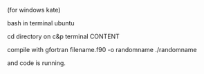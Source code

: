 (for windows kate)


bash in terminal
ubuntu 


cd directory on c&p terminal CONTENT

compile with gfortran filename.f90 -o randomname
./randomname

and code is running.
